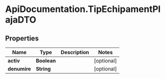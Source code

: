 # ApiDocumentation.TipEchipamentPlajaDTO

## Properties

Name | Type | Description | Notes
------------ | ------------- | ------------- | -------------
**activ** | **Boolean** |  | [optional] 
**denumire** | **String** |  | [optional] 


